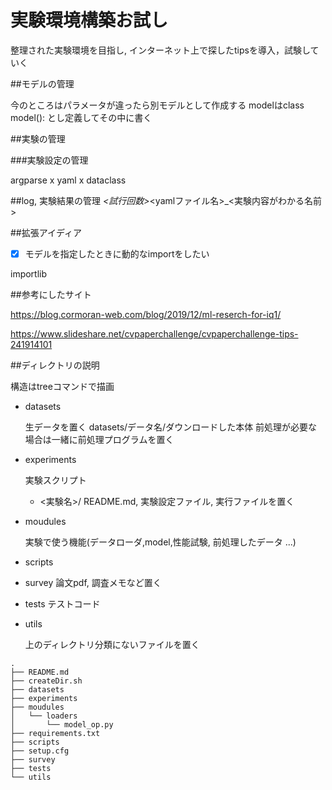 # 実験環境構築お試し

整理された実験環境を目指し, インターネット上で探したtipsを導入，試験していく

##モデルの管理

今のところはパラメータが違ったら別モデルとして作成する
modelはclass model(): とし定義してその中に書く

##実験の管理

###実験設定の管理

argparse x yaml x dataclass


##log, 実験結果の管理
<ID>_<試行回数>_<yamlファイル名>_<実験内容がわかる名前>

##拡張アイディア

- [x] モデルを指定したときに動的なimportをしたい
 
importlib

##参考にしたサイト

https://blog.cormoran-web.com/blog/2019/12/ml-reserch-for-iq1/

https://www.slideshare.net/cvpaperchallenge/cvpaperchallenge-tips-241914101

##ディレクトリの説明

構造はtreeコマンドで描画

- datasets

  生データを置く
  datasets/データ名/ダウンロードした本体
  前処理が必要な場合は一緒に前処理プログラムを置く

- experiments
  
  実験スクリプト
  
   - <実験名>/
       README.md, 実験設定ファイル, 実行ファイルを置く
  

- moudules
  
  実験で使う機能(データローダ,model,性能試験, 前処理したデータ ...)  

- scripts

- survey
  論文pdf, 調査メモなど置く
- tests
  テストコード
- utils
  
  上のディレクトリ分類にないファイルを置く

```
.
├── README.md
├── createDir.sh
├── datasets
├── experiments
├── moudules
│   └── loaders
│       └── model_op.py
├── requirements.txt
├── scripts
├── setup.cfg
├── survey
├── tests
└── utils

``` 
